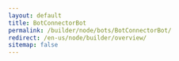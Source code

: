 ```yaml
---
layout: default
title: BotConnectorBot
permalink: /builder/node/bots/BotConnectorBot/
redirect: /en-us/node/builder/overview/
sitemap: false
---
```

